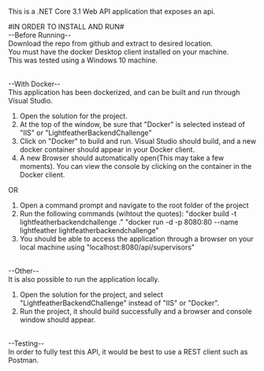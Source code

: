 This is a .NET Core 3.1 Web API application that exposes an api.


#IN ORDER TO INSTALL AND RUN#\
--Before Running--\
Download the repo from github and extract to desired location.\
You must have the docker Desktop client installed on your machine.\
This was tested using a Windows 10 machine.

\
--With Docker--\
This application has been dockerized, and can be built and run through Visual Studio.

1. Open the solution for the project.
2. At the top of the window, be sure that "Docker" is selected instead of "IIS" or "LightfeatherBackendChallenge"
3. Click on "Docker" to build and run. Visual Studio should build, and a new docker container should appear in your Docker client.
4. A new Browser should automatically open(This may take a few moments). You can view the console by clicking on the container in the Docker client.

OR

1. Open a command prompt and navigate to the root folder of the project
2. Run the following commands (wihtout the quotes):
	"docker build -t lightfeatherbackendchallenge ."
	"docker run -d -p 8080:80 --name lightfeather lightfeatherbackendchallenge"
3. You should be able to access the application through a browser on your local machine using "localhost:8080/api/supervisors"

\
--Other--\
It is also possible to run the application locally.

1. Open the solution for the project, and select "LightfeatherBackendChallenge" instead of "IIS" or "Docker".
2. Run the project, it should build successfully and a browser and console window should appear.

\
--Testing--\
In order to fully test this API, it would be best to use a REST client such as Postman.